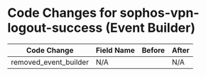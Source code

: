 # Code Changes for sophos-vpn-logout-success (Event Builder)

| Code Change | Field Name | Before | After |
|-------------|------------|--------|-------|
| removed_event_builder | N/A |  | N/A |